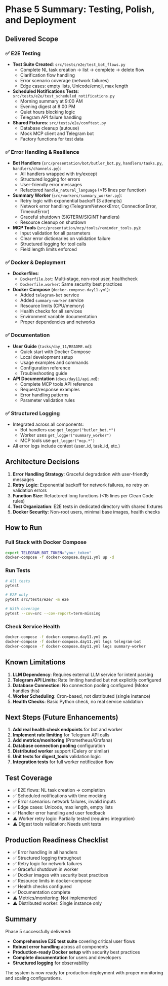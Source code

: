 # Phase 5 Summary: Testing, Polish, and Deployment

## Delivered Scope

### ✅ E2E Testing
- **Test Suite Created**: `src/tests/e2e/test_bot_flows.py`
  - Complete NL task creation → list → complete → delete flow
  - Clarification flow handling
  - Error scenario coverage (network failures)
  - Edge cases: empty lists, Unicode/emoji, max length
- **Scheduled Notifications Tests**: `src/tests/e2e/test_scheduled_notifications.py`
  - Morning summary at 9:00 AM
  - Evening digest at 8:00 PM
  - Quiet hours blocking logic
  - Telegram API failure handling
- **Shared Fixtures**: `src/tests/e2e/conftest.py`
  - Database cleanup (autouse)
  - Mock MCP client and Telegram bot
  - Factory functions for test data

### ✅ Error Handling & Resilience
- **Bot Handlers** (`src/presentation/bot/butler_bot.py`, `handlers/tasks.py`, `handlers/channels.py`):
  - All handlers wrapped with try/except
  - Structured logging for errors
  - User-friendly error messages
  - Refactored `handle_natural_language` (<15 lines per function)
- **Summary Worker** (`src/workers/summary_worker.py`):
  - Retry logic with exponential backoff (3 attempts)
  - Network error handling (TelegramNetworkError, ConnectionError, TimeoutError)
  - Graceful shutdown (SIGTERM/SIGINT handlers)
  - Resource cleanup on shutdown
- **MCP Tools** (`src/presentation/mcp/tools/reminder_tools.py`):
  - Input validation for all parameters
  - Clear error dictionaries on validation failure
  - Structured logging for tool calls
  - Field length limits enforced

### ✅ Docker & Deployment
- **Dockerfiles**:
  - `Dockerfile.bot`: Multi-stage, non-root user, healthcheck
  - `Dockerfile.worker`: Same security best practices
- **Docker Compose** (`docker-compose.day11.yml`):
  - Added `telegram-bot` service
  - Added `summary-worker` service
  - Resource limits (CPU/memory)
  - Health checks for all services
  - Environment variable documentation
  - Proper dependencies and networks

### ✅ Documentation
- **User Guide** (`tasks/day_11/README.md`):
  - Quick start with Docker Compose
  - Local development setup
  - Usage examples and commands
  - Configuration reference
  - Troubleshooting guide
- **API Documentation** (`docs/day11/api.md`):
  - Complete MCP tools API reference
  - Request/response examples
  - Error handling patterns
  - Parameter validation rules

### ✅ Structured Logging
- Integrated across all components:
  - Bot handlers use `get_logger("butler_bot.*")`
  - Worker uses `get_logger("summary_worker")`
  - MCP tools use `get_logger("mcp.*")`
- All error logs include context (user_id, task_id, etc.)

## Architecture Decisions

1. **Error Handling Strategy**: Graceful degradation with user-friendly messages
2. **Retry Logic**: Exponential backoff for network failures, no retry on validation errors
3. **Function Size**: Refactored long functions (<15 lines per Clean Code rules)
4. **Test Organization**: E2E tests in dedicated directory with shared fixtures
5. **Docker Security**: Non-root users, minimal base images, health checks

## How to Run

### Full Stack with Docker Compose
```bash
export TELEGRAM_BOT_TOKEN="your_token"
docker-compose -f docker-compose.day11.yml up -d
```

### Run Tests
```bash
# All tests
pytest

# E2E only
pytest src/tests/e2e/ -m e2e

# With coverage
pytest --cov=src --cov-report=term-missing
```

### Check Service Health
```bash
docker-compose -f docker-compose.day11.yml ps
docker-compose -f docker-compose.day11.yml logs telegram-bot
docker-compose -f docker-compose.day11.yml logs summary-worker
```

## Known Limitations

1. **LLM Dependency**: Requires external LLM service for intent parsing
2. **Telegram API Limits**: Rate limiting handled but not explicitly configured
3. **Database Connection**: No connection pooling configured (Motor handles this)
4. **Worker Scheduling**: Cron-based, not distributed (single instance)
5. **Health Checks**: Basic Python check, no real service validation

## Next Steps (Future Enhancements)

1. **Add real health check endpoints** for bot and worker
2. **Implement rate limiting** for Telegram API calls
3. **Add metrics/monitoring** (Prometheus/Grafana)
4. **Database connection pooling** configuration
5. **Distributed worker** support (Celery or similar)
6. **Unit tests for digest_tools** validation logic
7. **Integration tests** for full worker notification flow

## Test Coverage

- ✅ E2E flows: NL task creation → completion
- ✅ Scheduled notifications with time mocking
- ✅ Error scenarios: network failures, invalid inputs
- ✅ Edge cases: Unicode, max length, empty lists
- ✅ Handler error handling and user feedback
- ⚠️ Worker retry logic: Partially tested (requires integration)
- ⚠️ Digest tools validation: Needs unit tests

## Production Readiness Checklist

- ✅ Error handling in all handlers
- ✅ Structured logging throughout
- ✅ Retry logic for network failures
- ✅ Graceful shutdown in worker
- ✅ Docker images with security best practices
- ✅ Resource limits in docker-compose
- ✅ Health checks configured
- ✅ Documentation complete
- ⚠️ Metrics/monitoring: Not implemented
- ⚠️ Distributed worker: Single instance only

## Summary

Phase 5 successfully delivered:
- **Comprehensive E2E test suite** covering critical user flows
- **Robust error handling** across all components
- **Production-ready Docker setup** with security best practices
- **Complete documentation** for users and developers
- **Structured logging** for observability

The system is now ready for production deployment with proper monitoring and scaling configurations.

